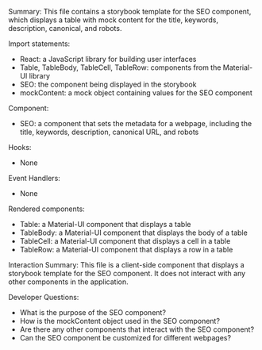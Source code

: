 Summary:
This file contains a storybook template for the SEO component, which displays a table with mock content for the title, keywords, description, canonical, and robots.

Import statements:
- React: a JavaScript library for building user interfaces
- Table, TableBody, TableCell, TableRow: components from the Material-UI library
- SEO: the component being displayed in the storybook
- mockContent: a mock object containing values for the SEO component

Component:
- SEO: a component that sets the metadata for a webpage, including the title, keywords, description, canonical URL, and robots

Hooks:
- None

Event Handlers:
- None

Rendered components:
- Table: a Material-UI component that displays a table
- TableBody: a Material-UI component that displays the body of a table
- TableCell: a Material-UI component that displays a cell in a table
- TableRow: a Material-UI component that displays a row in a table

Interaction Summary:
This file is a client-side component that displays a storybook template for the SEO component. It does not interact with any other components in the application.

Developer Questions:
- What is the purpose of the SEO component?
- How is the mockContent object used in the SEO component?
- Are there any other components that interact with the SEO component?
- Can the SEO component be customized for different webpages?
